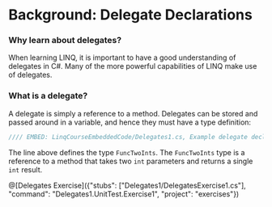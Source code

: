 # Background: Delegate Declarations

### Why learn about delegates?
When learning LINQ, it is important to have a good understanding of delegates in C#. Many of the more powerful capabilities of LINQ make use of delegates.

### What is a delegate?
A delegate is simply a reference to a method. Delegates can be stored and passed around in a variable, and hence they must have a type definition:

```csharp
//// EMBED: LinqCourseEmbeddedCode/Delegates1.cs, Example delegate declaration
```

The line above defines the type `FuncTwoInts`. The `FuncTwoInts` type is a reference to a method that takes two `int` parameters and returns a single `int` result.

@[Delegates Exercise]({"stubs": ["Delegates1/DelegatesExercise1.cs"], "command": "Delegates1.UnitTest.Exercise1", "project": "exercises"})
